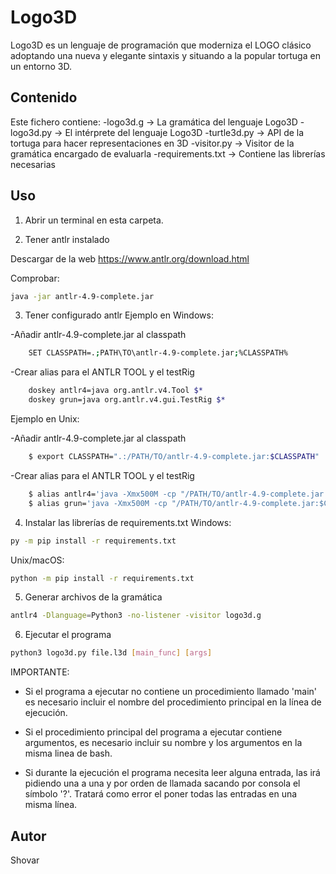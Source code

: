 # Logo3D

Logo3D es un lenguaje de programación que moderniza el LOGO clásico adoptando una nueva y elegante sintaxis y situando a la popular tortuga en un entorno 3D.

## Contenido

Este fichero contiene:
	-logo3d.g -> La gramática del lenguaje Logo3D
	-logo3d.py -> El intérprete del lenguaje Logo3D
	-turtle3d.py -> API de la tortuga para hacer representaciones en 3D
	-visitor.py -> Visitor de la gramática encargado de evaluarla
	-requirements.txt -> Contiene las librerías necesarias

## Uso
1. Abrir un terminal en esta carpeta.

2. Tener antlr instalado

Descargar de la web  https://www.antlr.org/download.html 

Comprobar:
```bash
java -jar antlr-4.9-complete.jar
```
3. Tener configurado antlr
Ejemplo en Windows:

-Añadir  antlr-4.9-complete.jar al classpath
```bash
	SET CLASSPATH=.;PATH\TO\antlr-4.9-complete.jar;%CLASSPATH%
```
-Crear alias para el ANTLR TOOL y el testRig
```bash
	doskey antlr4=java org.antlr.v4.Tool $*		
	doskey grun=java org.antlr.v4.gui.TestRig $*
```

Ejemplo en Unix:

-Añadir  antlr-4.9-complete.jar al classpath
```bash
	$ export CLASSPATH=".:/PATH/TO/antlr-4.9-complete.jar:$CLASSPATH"
```
-Crear alias para el ANTLR TOOL y el testRig
```bash
	$ alias antlr4='java -Xmx500M -cp "/PATH/TO/antlr-4.9-complete.jar:$CLASSPATH" org.antlr.v4.Tool'
	$ alias grun='java -Xmx500M -cp "/PATH/TO/antlr-4.9-complete.jar:$CLASSPATH" org.antlr.v4.gui.TestRig'
```

4. Instalar las librerías de requirements.txt
Windows:
```bash
py -m pip install -r requirements.txt
```
Unix/macOS:
```bash
python -m pip install -r requirements.txt
```
5. Generar archivos de la gramática 
```bash
antlr4 -Dlanguage=Python3 -no-listener -visitor logo3d.g
```
6. Ejecutar el programa
```bash
python3 logo3d.py file.l3d [main_func] [args]
```
IMPORTANTE: 
- Si el programa a ejecutar no contiene un procedimiento llamado 'main' es necesario incluir el nombre del procedimiento principal en la línea de ejecución.

- Si el procedimiento principal del programa a ejecutar contiene argumentos, es necesario incluir su nombre y los argumentos en la misma linea de bash.

- Si durante la ejecución el programa necesita leer alguna entrada, las irá pidiendo una a una y por orden de llamada sacando por consola el símbolo '?'. Tratará como error el poner todas las entradas en una misma línea.

## Autor
Shovar
